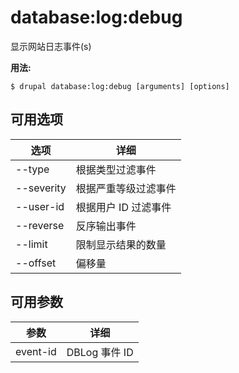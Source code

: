 # database:log:debug
显示网站日志事件(s)

**用法:**
```
$ drupal database:log:debug [arguments] [options] 
```

## 可用选项
选项 | 详细
-------|-------------
--type | 根据类型过滤事件
--severity | 根据严重等级过滤事件
--user-id | 根据用户 ID 过滤事件
--reverse | 反序输出事件
--limit | 限制显示结果的数量
--offset | 偏移量

## 可用参数
参数 | 详细
---------|-------------
event-id | DBLog 事件 ID
